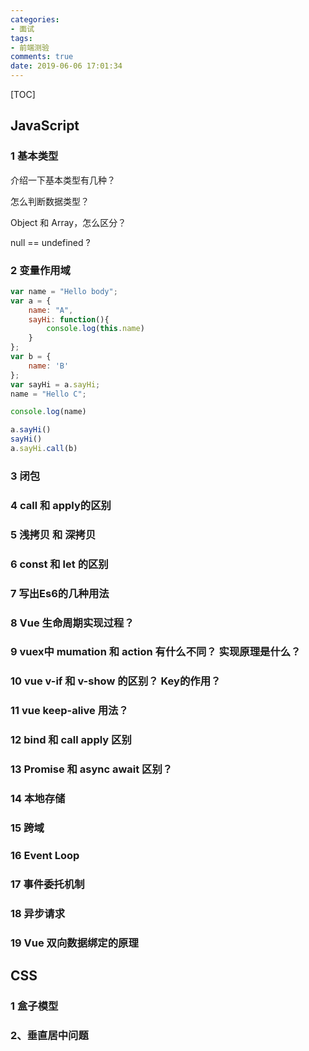 ```yaml
---
categories:
- 面试
tags:
- 前端测验
comments: true
date: 2019-06-06 17:01:34
---
```

[TOC]
## JavaScript

###  1 基本类型

介绍一下基本类型有几种？

怎么判断数据类型？

Object 和 Array，怎么区分？

null == undefined ?

### 2 变量作用域

```javascript
var name = "Hello body";
var a = {
	name: "A",
	sayHi: function(){
		console.log(this.name)
	}
};
var b = {
	name: 'B'
};
var sayHi = a.sayHi;
name = "Hello C";

console.log(name)

a.sayHi()
sayHi()
a.sayHi.call(b)

```



### 3 闭包



### 4 call 和 apply的区别



### 5 浅拷贝 和 深拷贝



### 6 const  和 let 的区别



### 7 写出Es6的几种用法



### 8 Vue 生命周期实现过程？



### 9 vuex中 mumation 和 action 有什么不同？ 实现原理是什么？



### 10 vue v-if 和 v-show 的区别？ Key的作用？



### 11 vue keep-alive 用法？



### 12 bind 和 call apply 区别



### 13 Promise 和 async await 区别？



### 14 本地存储



### 15 跨域



### 16 Event Loop



### 17 事件委托机制



### 18 异步请求



### 19 Vue 双向数据绑定的原理



## CSS

### 1 盒子模型

### 2、垂直居中问题
